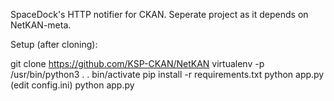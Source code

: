 SpaceDock's HTTP notifier for CKAN. Seperate project as it depends on NetKAN-meta.

Setup (after cloning):

git clone https://github.com/KSP-CKAN/NetKAN
virtualenv -p /usr/bin/python3 .
. bin/activate
pip install -r requirements.txt
python app.py
(edit config.ini)
python app.py
